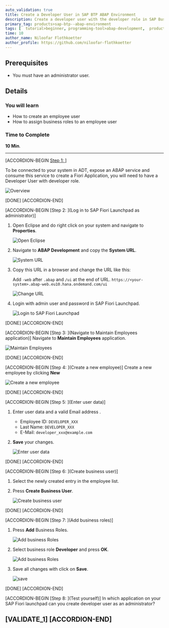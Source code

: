 ```yaml
---
auto_validation: true
title: Create a Developer User in SAP BTP ABAP Environment
description: Create a developer user with the developer role in SAP Business Technology Platform ABAP Environment.
primary_tag: products>sap-btp--abap-environment
tags: [  tutorial>beginner, programming-tool>abap-development,  products>sap-business-technology-platform, tutorial>license ]
time: 10
author_name: Niloofar Flothkoetter
author_profile: https://github.com/niloofar-flothkoetter
---
```


## Prerequisites  
- You must have an administrator user.

## Details
### You will learn
- How to create an employee user
- How to assign business roles to an employee user

### Time to Complete
**10 Min**.


---

[ACCORDION-BEGIN [Step 1: ](Overview)]

To be connected to your system in ADT, expose an ABAP service and consume this service to create a Fiori Application, you will need to have a Developer User with developer role.

![Overview](Picture21.png)

[DONE]
[ACCORDION-END]

[ACCORDION-BEGIN [Step 2: ](Log in to SAP Fiori Launchpad as administrator)]
 1. Open Eclipse and do right click on your system and navigate to **Properties**.

    ![Open Eclipse](Picture17.png)

 2. Navigate to **ABAP Development** and copy the **System URL**.

    ![System URL](Picture18.png)

 3. Copy this URL in a browser and change the URL like this:

    Add `-web` after `.abap` and `/ui` at the end of URL.
    `https://<your-system>.abap-web.eu10.hana.ondemand.com/ui`

    ![Change URL](Picture20.png)

 4. Login with admin user and password in SAP Fiori Launchpad.

    ![Login to SAP Fiori Launchpad](Picture19.png)

[DONE]
[ACCORDION-END]

[ACCORDION-BEGIN [Step 3: ](Navigate to Maintain Employees application)]
Navigate to **Maintain Employees** application.

![Maintain Employees](Picture2.png)

[DONE]
[ACCORDION-END]


[ACCORDION-BEGIN [Step 4: ](Create a new employee)]
Create a new employee by clicking **New**

![Create a new employee](Picture3.png)

[DONE]
[ACCORDION-END]

[ACCORDION-BEGIN [Step 5: ](Enter user data)]
  1. Enter user data and a valid Email address .
      - Employee ID: `DEVELOPER_XXX`
      - Last Name: `DEVELOPER_XXX`
      - E-Mail: `developer_xxx@example.com`

  2. **Save** your changes.

      ![Enter user data](Picture4.png)

[DONE]
[ACCORDION-END]

[ACCORDION-BEGIN [Step 6: ](Create business user)]
  1. Select the newly created entry in the employee list.

  2. Press **Create Business User**.

      ![Create business user](Picture5.png)

[DONE]
[ACCORDION-END]

[ACCORDION-BEGIN [Step 7: ](Add business roles)]
  1. Press **Add** Business Roles.

      ![Add business Roles](Picture6.png)

  2. Select business role **Developer** and press **OK**.

      ![Add business Roles](Picture7.png)

  3. Save all changes with click on **Save**.

      ![save](Picture8.png)

[DONE]
[ACCORDION-END]

[ACCORDION-BEGIN [Step 8: ](Test yourself)]
In which application on your SAP Fiori launchpad can you create developer user as an administrator?

[VALIDATE_1]
[ACCORDION-END]
---

